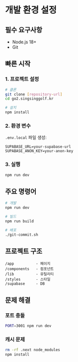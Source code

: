 # 개발 환경 설정

## 필수 요구사항
- Node.js 18+
- Git

## 빠른 시작

### 1. 프로젝트 설정
```bash
# 클론
git clone [repository-url]
cd go2.singsinggolf.kr

# 설치
npm install
```

### 2. 환경 변수
`.env.local` 파일 생성:
```env
SUPABASE_URL=your-supabase-url
SUPABASE_ANON_KEY=your-anon-key
```

### 3. 실행
```bash
npm run dev
```

## 주요 명령어

```bash
# 개발
npm run dev

# 빌드
npm run build

# 배포
./git-commit.sh
```

## 프로젝트 구조
```
/app          - 페이지
/components   - 컴포넌트
/lib          - 유틸리티
/styles       - 스타일
/supabase     - DB
```

## 문제 해결

### 포트 충돌
```bash
PORT=3001 npm run dev
```

### 캐시 문제
```bash
rm -rf .next node_modules
npm install
```
